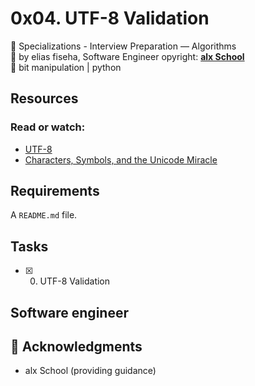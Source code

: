 # 0x04. UTF-8 Validation
:open_file_folder: Specializations - Interview Preparation ― Algorithms  
:bust_in_silhouette: by elias fiseha, Software Engineer 
opyright: **[alx School](https://www.alxschool.com/)**  
:bookmark: bit manipulation | python

## Resources
### Read or watch:
* [UTF-8](https://en.wikipedia.org/wiki/UTF-8)
* [Characters, Symbols, and the Unicode Miracle](https://www.youtube.com/watch?v=MijmeoH9LT4)

## Requirements
A ```README.md``` file.

## Tasks
* [x] 0. UTF-8 Validation

## Software engineer


## :mega: Acknowledgments

* alx School (providing guidance)

